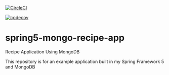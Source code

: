 [![CircleCI](https://circleci.com/gh/mariosyb/spring5-mongo-recipe-app.svg?style=svg)](https://circleci.com/gh/mariosyb/spring5-mongo-recipe-app)

[![codecov](https://codecov.io/gh/mariosyb/spring5-mongo-recipe-app/branch/master/graph/badge.svg)](https://codecov.io/gh/mariosyb/spring5-mongo-recipe-app)

# spring5-mongo-recipe-app
Recipe Application Using MongoDB

This repository is for an example application built in my Spring Framework 5 and MongoDB
